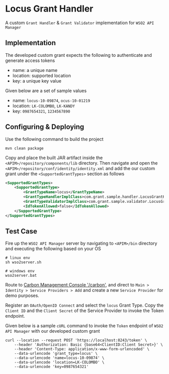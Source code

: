 # Locus Grant Handler

A custom `Grant Handler` & `Grant Validator` implementation for `WSO2 API Manager`

## Implementation

The developed custom grant expects the following to authenticate and generate access tokens

* name: a unique name
* location: supported location
* key: a unique key value

Given below are a set of sample values

* name: `locus-10-09874`, `ocus-10-01219`
* location: `LK-COLOMBO`, `LK-KANDY`
* key: `0987654321`, `1234567890`

## Configuring & Deploying

Use the following command to build the project

```shell
mvn clean package
```

Copy and place the built JAR artifact inside the `<APIM>/repository/components/lib` directory. Then navigate and open the `<APIM>/repository/conf/identity/identity.xml` and add the our custom grant under the `<SupportedGrantTypes>` section as follows

```xml
<SupportedGrantTypes>
    <SupportedGrantType>
        <GrantTypeName>locus</GrantTypeName>
        <GrantTypeHandlerImplClass>com.grant.sample.handler.LocusGrantHandler</GrantTypeHandlerImplClass>
        <GrantTypeValidatorImplClass>com.grant.sample.validator.LocusGrantValidator</GrantTypeValidatorImplClass>
        <IdTokenAllowed>false</IdTokenAllowed>
    </SupportedGrantType>
</SupportedGrantTypes>
```

## Test Case

Fire up the `WSO2 API Manager` server by navigating to `<APIM>/bin` directory and executing the following based on your OS

```shell
# linux env
sh wso2server.sh

# windows env
wso2server.bat
```

Route to [Carbon Management Console '/carbon'](`https://localhost:9443/carbon`), and direct to `Main > Identity > Service Providers > Add` and create a new `Service Provider` for demo purposes.

Register an `OAuth/OpenID Connect` and select the `locus` Grant Type. Copy the `Client ID` and the `Client Secret` of the Service Provider to invoke the Token endpoint.

Given below is a sample `cURL` command to invoke the `Token` endpoint of `WSO2 API Manager` with our developed custom grant

```shell
curl --location --request POST 'https://localhost:8243/token' \
    --header 'Authorization: Basic {base64<ClientID:Client Secret>}' \
    --header 'Content-Type: application/x-www-form-urlencoded' \
    --data-urlencode 'grant_type=locus' \
    --data-urlencode 'name=locus-10-09874' \
    --data-urlencode 'location=LK-COLOMBO' \
    --data-urlencode 'key=0987654321'
```
